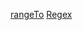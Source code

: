 [rangeTo](https://kotlinlang.org/api/latest/jvm/stdlib/kotlin.ranges/range-to.html)
[Regex](https://regexr.com/)